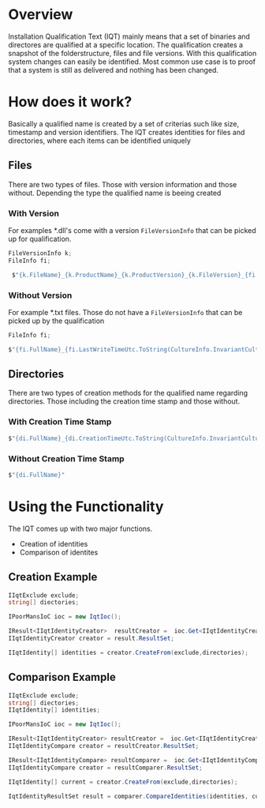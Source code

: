 ﻿# Overview
Installation Qualification Text (IQT) mainly means that a set of binaries and directores are qualified at a specific location. The qualification creates a snapshot of the folderstructure, files and file versions.
With this qualification system changes can easily be identified. Most common use case is to proof that a system is still as delivered and nothing has been changed. 

# How does it work?
Basically a qualified name is created by a set of criterias such like size, timestamp and version identifiers.
The IQT creates identities for files and directories, where each items can be identified uniquely
## Files
There are two types of files. Those with version information and those without. Depending the type the qualified name is beeing created
### With Version
For examples *.dll's come with a version ```FileVersionInfo``` that can be picked up for qualification.

```C#
FileVersionInfo k;
FileInfo fi;

 $"{k.FileName}_{k.ProductName}_{k.ProductVersion}_{k.FileVersion}_{fi.Length}";
 ```
 ### Without Version
 For example *.txt files. Those do not have a ```FileVersionInfo``` that can be picked up by the qualification
 ```C#
FileInfo fi;

$"{fi.FullName}_{fi.LastWriteTimeUtc.ToString(CultureInfo.InvariantCulture)}_{fi.Length}";
 ```
 ## Directories
 There are two types of creation methods for the qualified name regarding directories. Those including the creation time stamp and those without.
 ### With Creation Time Stamp
```C#
$"{di.FullName}_{di.CreationTimeUtc.ToString(CultureInfo.InvariantCulture)}"
```
### Without Creation Time Stamp
```C#
$"{di.FullName}"
```
# Using the Functionality
The IQT comes up with two major functions.
- Creation of identities
- Comparison of identites
## Creation Example
```C#
IIqtExclude exclude;
string[] diectories;

IPoorMansIoC ioc = new IqtIoc();

IResult<IIqtIdentityCreator>  resultCreator =  ioc.Get<IIqtIdentityCreator>().ThrowIfException();
IIqtIdentityCreator creator = result.ResultSet;

IIqtIdentity[] identities = creator.CreateFrom(exclude,directories);
```
## Comparison Example
```C#
IIqtExclude exclude;
string[] diectories;
IIqtIdentity[] identities;

IPoorMansIoC ioc = new IqtIoc();

IResult<IIqtIdentityCreator> resultCreator =  ioc.Get<IIqtIdentityCreator>().ThrowIfException();
IIqtIdentityCompare creator = resultCreator.ResultSet;

IResult<IIqtIdentityCompare> resultComparer =  ioc.Get<IIqtIdentityCompare>().ThrowIfException();
IIqtIdentityCompare creator = resultComparer.ResultSet;

IIqtIdentity[] current = creator.CreateFrom(exclude,directories);

IqtIdentityResultSet result = comparer.CompareIdentities(identities, current);
```